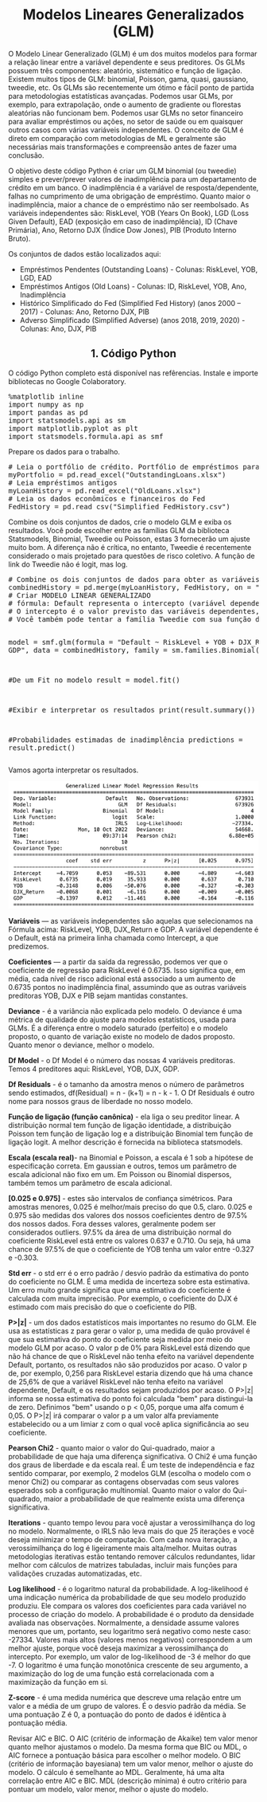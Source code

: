 <h1 align="center">Modelos Lineares Generalizados (GLM)</h1>
<p>O Modelo Linear Generalizado (GLM) é um dos muitos modelos para formar a relação linear entre a variável dependente e seus preditores. Os GLMs possuem três componentes: aleatório, sistemático e função de ligação. Existem muitos tipos de GLM: binomial, Poisson, gama, quasi, gaussiano, tweedie, etc. Os GLMs são recentemente um ótimo e fácil ponto de partida para metodologias estatísticas avançadas. Podemos usar GLMs, por exemplo, para extrapolação, onde o aumento de gradiente ou florestas aleatórias não funcionam bem. Podemos usar GLMs no setor financeiro para avaliar empréstimos ou ações, no setor de saúde ou em quaisquer outros casos com várias variáveis independentes. O conceito de GLM é direto em comparação com metodologias de ML e geralmente são necessárias mais transformações e compreensão antes de fazer uma conclusão.</p>
<p>O objetivo deste código Python é criar um GLM binomial (ou tweedie) simples e prever/prever valores de inadimplência para um departamento de crédito em um banco. O inadimplência é a variável de resposta/dependente, falhas no cumprimento de uma obrigação de empréstimo. Quanto maior o inadimplência, maior a chance de o empréstimo não ser reembolsado. As variáveis independentes são: RiskLevel, YOB (Years On Book), LGD (Loss Given Default), EAD (exposição em caso de inadimplência), ID (Chave Primária), Ano, Retorno DJX (Índice Dow Jones), PIB (Produto Interno Bruto).</p>
<p>Os conjuntos de dados estão localizados aqui:</p>
<ul>
  <li>Empréstimos Pendentes (Outstanding Loans) - Colunas: RiskLevel, YOB, LGD, EAD</li>
  <li>Empréstimos Antigos (Old Loans) - Colunas: ID, RiskLevel, YOB, Ano, Inadimplência</li>
  <li>Histórico Simplificado do Fed (Simplified Fed History) (anos 2000 – 2017) - Colunas: Ano, Retorno DJX, PIB</li>
  <li>Adverso Simplificado (Simplified Adverse) (anos 2018, 2019, 2020) - Colunas: Ano, DJX, PIB</li>
</ul>
<h2 align="center">1. Código Python</h2>
<p>O código Python completo está disponível nas refêrencias. Instale e importe bibliotecas no Google Colaboratory.</p>
<pre>
%matplotlib inline
import numpy as np
import pandas as pd
import statsmodels.api as sm
import matplotlib.pyplot as plt
import statsmodels.formula.api as smf
</pre>
<p>Prepare os dados para o trabalho.</p>
<pre>
# Leia o portfólio de crédito. Portfólio de empréstimos para teste
myPortfolio = pd.read_excel("OutstandingLoans.xlsx")
# Leia empréstimos antigos
myLoanHistory = pd.read_excel("OldLoans.xlsx")
# Leia os dados econômicos e financeiros do Fed
FedHistory = pd.read_csv("Simplified_FedHistory.csv")
</pre>
<p>Combine os dois conjuntos de dados, crie o modelo GLM e exiba os resultados. Você pode escolher entre as famílias GLM da biblioteca Statsmodels, Binomial, Tweedie ou Poisson, estas 3 fornecerão um ajuste muito bom. A diferença não é crítica, no entanto, Tweedie é recentemente considerado o mais projetado para questões de risco coletivo. A função de link do Tweedie não é logit, mas log.</p>
<pre>
# Combine os dois conjuntos de dados para obter as variáveis para os valores históricos em 1 quadro de dados
combinedHistory = pd.merge(myLoanHistory, FedHistory, on = "Year")
# Criar MODELO LINEAR GENERALIZADO
# fórmula: Default representa o intercepto (variável dependente)
# O intercepto é o valor previsto das variáveis dependentes, quando todas as variáveis independentes / Nível de risco, YOB, DJX, PIB / são 0.
# Você também pode tentar a família Tweedie com sua função de link neste caso

model = smf.glm(formula = "Default ~ RiskLevel + YOB + DJX_Return + GDP", data = combinedHistory, family = sm.families.Binomial())

#De um Fit no modelo
result = model.fit()

#Exibir e interpretar os resultados
print(result.summary())

#Probabilidades estimadas de inadimplência
predictions = result.predict()
</pre>
<p>Vamos agorta interpretar os resultados.</p>
<img src="resultado.webp">
<p><b>Variáveis</b> — as variáveis independentes são aquelas que selecionamos na Fórmula acima: RiskLevel, YOB, DJX_Return e GDP. A variável dependente é o Default, está na primeira linha chamada como Intercept, a que predizemos.</p>
<p><b>Coeficientes</b> — a partir da saída da regressão, podemos ver que o coeficiente de regressão para RiskLevel é 0.6735. Isso significa que, em média, cada nível de risco adicional está associado a um aumento de 0.6735 pontos no inadimplência final, assumindo que as outras variáveis preditoras YOB, DJX e PIB sejam mantidas constantes.</p>
<p><b>Deviance</b> - é a variância não explicada pelo modelo. O deviance é uma métrica de qualidade do ajuste para modelos estatísticos, usada para GLMs. É a diferença entre o modelo saturado (perfeito) e o modelo proposto, o quanto de variação existe no modelo de dados proposto. Quanto menor o deviance, melhor o modelo.</p>
<p><b>Df Model</b> - o Df Model é o número das nossas 4 variáveis ​​preditoras. Temos 4 preditores aqui: RiskLevel, YOB, DJX, GDP.</p>
<p><b>Df Residuals</b> - é o tamanho da amostra menos o número de parâmetros sendo estimados, df(Residual) = n - (k+1) = n - k - 1. O Df Residuals é outro nome para nossos graus de liberdade no nosso modelo.</p>
<p><b>Função de ligação (função canônica)</b> - ela liga o seu preditor linear. A distribuição normal tem função de ligação identidade, a distribuição Poisson tem função de ligação log e a distribuição Binomial tem função de ligação logit. A melhor descrição é fornecida na biblioteca statsmodels.</p>
<p><b>Escala (escala real)</b>- na Binomial e Poisson, a escala é 1 sob a hipótese de especificação correta. Em gaussian e outros, temos um parâmetro de escala adicional não fixo em um. Em Poisson ou Binomial dispersos, também temos um parâmetro de escala adicional.</p>
<p><b>[0.025 e 0.975]</b> - estes são intervalos de confiança simétricos. Para amostras menores, 0.025 é melhor/mais preciso do que 0.5, claro. 0.025 e 0.975 são medidas dos valores dos nossos coeficientes dentro de 97.5% dos nossos dados. Fora desses valores, geralmente podem ser considerados outliers. 97.5% da área de uma distribuição normal do coeficiente RiskLevel está entre os valores 0.637 e 0.710. Ou seja, há uma chance de 97.5% de que o coeficiente de YOB tenha um valor entre -0.327 e -0.303.</p>
<p><b>Std err</b> - o std err é o erro padrão / desvio padrão da estimativa do ponto do coeficiente no GLM. É uma medida de incerteza sobre esta estimativa. Um erro muito grande significa que uma estimativa do coeficiente é calculada com muita imprecisão. Por exemplo, o coeficiente do DJX é estimado com mais precisão do que o coeficiente do PIB.</p>
<p><b>P>|z|</b> - um dos dados estatísticos mais importantes no resumo do GLM. Ele usa as estatísticas z para gerar o valor p, uma medida de quão provável é que sua estimativa do ponto do coeficiente seja medida por meio do modelo GLM por acaso. O valor p de 0% para RiskLevel está dizendo que não há chance de que o RiskLevel não tenha efeito na variável dependente Default, portanto, os resultados não são produzidos por acaso. O valor p de, por exemplo, 0,256 para RiskLevel estaria dizendo que há uma chance de 25,6% de que a variável RiskLevel não tenha efeito na variável dependente, Default, e os resultados sejam produzidos por acaso. O P>|z| informa se nossa estimativa do ponto foi calculada "bem" para distingui-la de zero. Definimos "bem" usando o p < 0,05, porque uma alfa comum é 0,05. O P>|z| irá comparar o valor p a um valor alfa previamente estabelecido ou a um limiar z com o qual você aplica significância ao seu coeficiente.</p>
<p><b>Pearson Chi2</b> - quanto maior o valor do Qui-quadrado, maior a probabilidade de que haja uma diferença significativa. O Chi2 é uma função dos graus de liberdade e da escala real. É um teste de independência e faz sentido comparar, por exemplo, 2 modelos GLM (escolha o modelo com o menor Chi2) ou comparar as contagens observadas com seus valores esperados sob a configuração multinomial. Quanto maior o valor do Qui-quadrado, maior a probabilidade de que realmente exista uma diferença significativa.</p>
<p><b>Iterations</b> - quanto tempo levou para você ajustar a verossimilhança do log no modelo. Normalmente, o IRLS não leva mais do que 25 iterações e você deseja minimizar o tempo de computação. Com cada nova iteração, a verossimilhança do log é ligeiramente mais alta/melhor. Muitas outras metodologias iterativas estão tentando remover cálculos redundantes, lidar melhor com cálculos de matrizes tabuladas, incluir mais funções para validações cruzadas automatizadas, etc.</p>
<p><b>Log likelihood</b> - é o logaritmo natural da probabilidade. A log-likelihood é uma indicação numérica da probabilidade de que seu modelo produzido produziu. Ele compara os valores dos coeficientes para cada variável no processo de criação do modelo. A probabilidade é o produto da densidade avaliada nas observações. Normalmente, a densidade assume valores menores que um, portanto, seu logaritmo será negativo como neste caso: -27334. Valores mais altos (valores menos negativos) correspondem a um melhor ajuste, porque você deseja maximizar a verossimilhança do intercepto. Por exemplo, um valor de log-likelihood de -3 é melhor do que -7. O logaritmo é uma função monotônica crescente de seu argumento, a maximização do log de uma função está correlacionada com a maximização da função em si.</p>
<p><b>Z-score</b> - é uma medida numérica que descreve uma relação entre um valor e a média de um grupo de valores. É o desvio padrão da média. Se uma pontuação Z é 0, a pontuação do ponto de dados é idêntica à pontuação média.</p>
<p>Revisar AIC e BIC. O AIC (critério de informação de Akaike) tem valor menor quanto melhor ajustamos o modelo. Da mesma forma que BIC ou MDL, o AIC fornece a pontuação básica para escolher o melhor modelo. O BIC (critério de informação bayesiana) tem um valor menor, melhor o ajuste do modelo. O cálculo é semelhante ao MDL. Geralmente, há uma alta correlação entre AIC e BIC. MDL (descrição mínima) é outro critério para pontuar um modelo, valor menor, melhor o ajuste do modelo.</p>
